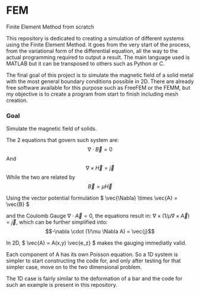 # FEM
Finite Element Method from scratch

This repository is dedicated to creating a simulation of different systems using the Finite Element Method.
It goes from the very start of the process, from the variational form of the differential equation, all the way to the actual programming required to output a result. The main language used is MATLAB but it can be transposed to others such as Python or C.

The final goal of this project is to simulate the magnetic field of a solid metal with the most general boundary conditions possible in 2D. There are already free software available for this purpose such as FreeFEM or the FEMM, but my objective is to create a program from start to finish including mesh creation.

### Goal
Simulate the magnetic field of solids.

The 2 equations that govern such system are:
$$\nabla \cdot \vec{B} = 0$$
And
$$\nabla \times \vec{H} = \vec{j}$$
While the two are related by
$$ \vec{B} = \mu \vec{H} $$

Using the vector potential formulation $ \vec{\Nabla} \times \vec{A} = \vec{B} $

and the Coulomb Gauge $\nabla \cdot \vec{A} = 0$, the equations result in: $\nabla \times ( 1/\mu \nabla \times \vec{A} ) = \vec{j}$, which can be further simplified into:
$$-\nabla \cdot (1/\mu \Nabla A) = \vec{j}$$

In 2D, $ \vec{A} = A(x,y) \vec{e_z} $ makes the gauging immediatly valid.

Each component of A has its own Poisson equation. So a 1D system is simpler to start constructing the code for, and only after testing for that simpler case, move on to the two dimensional problem.

The 1D case is fairly similar to the deformation of a bar and the code for such an example is present in this repository.
